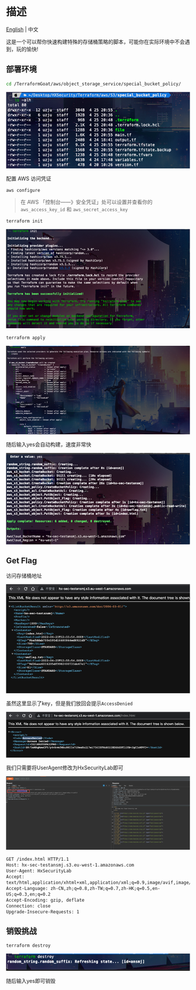 # 描述

[English](./README.md) | 中文

这是一个可以帮你快速构建特殊的存储桶策略的脚本，可能你在实际环境中不会遇到，玩的愉快!

## 部署环境

```bash
cd /TerraformGoat/aws/object_storage_service/special_bucket_policy/
```

![image-20220425205833343](../../../images/image-20220425205833343.png)

配置 AWS 访问凭证

```shell
aws configure
```

> 在 AWS 「控制台——》安全凭证」处可以设置并查看你的 `aws_access_key_id` 和 `aws_secret_access_key`

```bash
terraform init
```

![image-20220425205950630](../../../images/image-20220425205950630.png)

```bash
terraform apply
```

![image-20220425210019067](../../../images/image-20220425210019067.png)

随后输入yes会自动构建，速度非常快

![image-20220425210041960](../../../images/image-20220425210041960.png)

## Get Flag

访问存储桶地址

![image-20220425210110601](../../../images/image-20220425210110601.png)

虽然这里显示了key，但是我们放回会提示`AccessDenied`

![image-20220425210155805](../../../images/image-20220425210155805.png)

我们只需要将UserAgent修改为HxSecurityLab即可

![image-20220425210230286](../../../images/image-20220425210230286.png)

```http
GET /index.html HTTP/1.1
Host: hx-sec-testansmj.s3.eu-west-1.amazonaws.com
User-Agent: HxSecurityLab
Accept: text/html,application/xhtml+xml,application/xml;q=0.9,image/avif,image/webp,*/*;q=0.8
Accept-Language: zh-CN,zh;q=0.8,zh-TW;q=0.7,zh-HK;q=0.5,en-US;q=0.3,en;q=0.2
Accept-Encoding: gzip, deflate
Connection: close
Upgrade-Insecure-Requests: 1
```

## 销毁挑战

```bash
terraform destroy
```

![image-20220425210329402](../../../images/image-20220425210329402.png)

随后输入yes即可销毁
